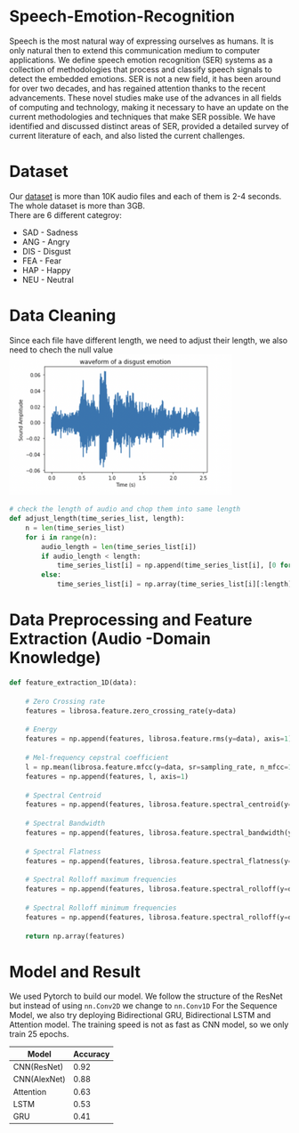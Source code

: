 # Speech-Emotion-Recognition
Speech is the most natural way of expressing ourselves as humans. It is only natural then to extend this communication medium to computer applications. We define speech emotion recognition (SER) systems as a collection of methodologies that process and classify speech signals to detect the embedded emotions. SER is not a new field, it has been around for over two decades, and has regained attention thanks to the recent advancements. These novel studies make use of the advances in all fields of computing and technology, making it necessary to have an update on the current methodologies and techniques that make SER possible. We have identified and discussed distinct areas of SER, provided a detailed survey of current literature of each, and also listed the current challenges.
# Dataset
Our [dataset](https://www.kaggle.com/datasets/dmitrybabko/speech-emotion-recognition-en?select=Ravdess) is more than 10K audio files and each of them is 2-4 seconds. The whole dataset is more than 3GB.  
There are 6 different categroy: 
- SAD - Sadness
- ANG - Angry
- DIS - Disgust
- FEA - Fear
- HAP - Happy
- NEU - Neutral

# Data Cleaning
Since each file have different length, we need to adjust their length, we also need to chech the null value
<img src="audio.png" width="400">

```python
# check the length of audio and chop them into same length
def adjust_length(time_series_list, length):
    n = len(time_series_list)
    for i in range(n):
        audio_length = len(time_series_list[i])
        if audio_length < length:
            time_series_list[i] = np.append(time_series_list[i], [0 for i in range(length-audio_length)])
        else:
            time_series_list[i] = np.array(time_series_list[i][:length])
```

# Data Preprocessing and Feature Extraction (Audio -Domain Knowledge)

```python
def feature_extraction_1D(data):

    # Zero Crossing rate
    features = librosa.feature.zero_crossing_rate(y=data)

    # Energy
    features = np.append(features, librosa.feature.rms(y=data), axis=1)

    # Mel-frequency cepstral coefficient
    l = np.mean(librosa.feature.mfcc(y=data, sr=sampling_rate, n_mfcc=13), axis=0).reshape(1, 106)
    features = np.append(features, l, axis=1)
    
    # Spectral Centroid
    features = np.append(features, librosa.feature.spectral_centroid(y=data, sr=sampling_rate), axis=1)
    
    # Spectral Bandwidth
    features = np.append(features, librosa.feature.spectral_bandwidth(y=data, sr=sampling_rate), axis=1)
    
    # Spectral Flatness
    features = np.append(features, librosa.feature.spectral_flatness(y=data), axis=1)
    
    # Spectral Rolloff maximum frequencies
    features = np.append(features, librosa.feature.spectral_rolloff(y=data, sr=sampling_rate), axis=1)
    
    # Spectral Rolloff minimum frequencies
    features = np.append(features, librosa.feature.spectral_rolloff(y=data, sr=sampling_rate, roll_percent=0.01), axis=1)
    
    return np.array(features)
```


# Model and Result
We used Pytorch to build our model. We follow the structure of the ResNet but instead of using `nn.Conv2D` we change to `nn.Conv1D`
For the Sequence Model, we also try deploying Bidirectional GRU, Bidirectional LSTM and Attention model. The training speed is not as fast as CNN model, so we only train 25 epochs. 

| Model | Accuracy |
|--------|--------|
| CNN(ResNet) | 0.92 |
| CNN(AlexNet) | 0.88 |
|Attention | 0.63|
|LSTM|0.53|
| GRU|0.41|



